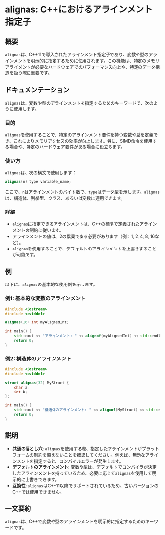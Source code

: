 <!--
Meta Description: # alignas: C++におけるアラインメント指定子 ## 概要 `alignas`は、C++11で導入されたアラインメント指定子であり、変数や型のアラインメントを明示的に指定するために使用されます。この機能は、特定のメモリアライメントが必要なハードウェアでのパフォーマンス向上や、特定のデータ構...
Meta Keywords: alignas, include, int, std, cpp
-->

# alignas: C++におけるアラインメント指定子

## 概要
`alignas`は、C++11で導入されたアラインメント指定子であり、変数や型のアラインメントを明示的に指定するために使用されます。この機能は、特定のメモリアライメントが必要なハードウェアでのパフォーマンス向上や、特定のデータ構造を扱う際に重要です。

## ドキュメンテーション
`alignas`は、変数や型のアラインメントを指定するためのキーワードで、次のように使用します。

### 目的
`alignas`を使用することで、特定のアラインメント要件を持つ変数や型を定義でき、これによりメモリアクセスの効率が向上します。特に、SIMD命令を使用する場合や、特定のハードウェア要件がある場合に役立ちます。

### 使い方
`alignas`は、次の構文で使用します：

```cpp
alignas(n) type variable_name;
```

ここで、`n`はアラインメントのバイト数で、`type`はデータ型を示します。`alignas`は、構造体、列挙型、クラス、あるいは変数に適用できます。

### 詳細
- `alignas`に指定できるアラインメントは、C++の標準で定義されたアラインメントの制約に従います。
- アラインメントの値は、2の累乗である必要があります（例：1, 2, 4, 8, 16など）。
- `alignas`を使用することで、デフォルトのアラインメントを上書きすることが可能です。

## 例
以下に、`alignas`の基本的な使用例を示します。

### 例1: 基本的な変数のアラインメント
```cpp
#include <iostream>
#include <cstddef>

alignas(16) int myAlignedInt;

int main() {
    std::cout << "アラインメント: " << alignof(myAlignedInt) << std::endl;
    return 0;
}
```

### 例2: 構造体のアラインメント
```cpp
#include <iostream>
#include <cstddef>

struct alignas(32) MyStruct {
    char a;
    int b;
};

int main() {
    std::cout << "構造体のアラインメント: " << alignof(MyStruct) << std::endl;
    return 0;
}
```

## 説明
- **共通の落とし穴**: `alignas`を使用する際、指定したアラインメントがプラットフォームの制約を超えないことを確認してください。例えば、無効なアラインメントを指定すると、コンパイルエラーが発生します。
- **デフォルトのアラインメント**: 変数や型は、デフォルトでコンパイラが決定したアラインメントを持っているため、必要に応じて`alignas`を使用して明示的に上書きできます。
- **互換性**: `alignas`はC++11以降でサポートされているため、古いバージョンのC++では使用できません。

## 一文要約
`alignas`は、C++で変数や型のアラインメントを明示的に指定するためのキーワードです。